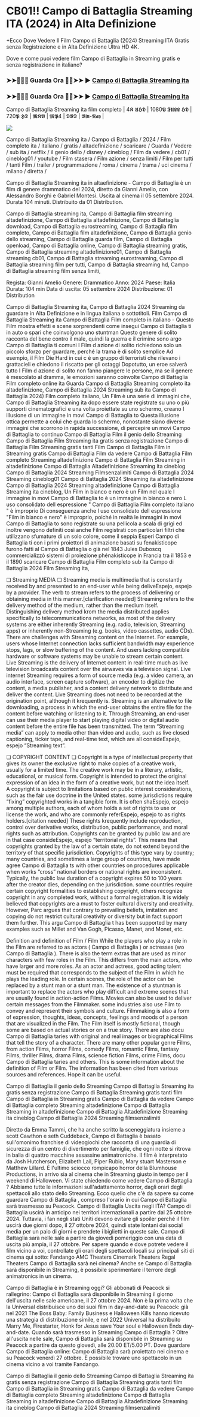 # CB01!! Campo di Battaglia Streaming ITA (2024) in Alta Definizione

+Ecco Dove Vedere Il Film Campo di Battaglia (2024) Streaming ITA Gratis senza Registrazione e in Alta Definizione Ultra HD 4K.

Dove e come puoi vedere film Campo di Battaglia in Streaming gratis e senza registrazione in italiano?

### ➤➤🔴✅📱 Guarda Ora 🔴✅➤➤ ► [Campo di Battaglia Streaming ita](https://t.co/yGOTvbKkJD)

### ➤➤🔴✅📱 Guarda Ora 🔴✅➤➤ ► [Campo di Battaglia Streaming ita](https://t.co/yGOTvbKkJD)

Campo di Battaglia Streaming ita film completo
| 4𝕶 𝖀𝕳𝕯 | 1080𝕻 𝕱𝖀𝕷𝕷 𝕳𝕯 | 720𝕻 𝕳𝕯 | 𝕸𝕶𝖁 | 𝕸𝕻4 | 𝕯𝖁𝕯 | 𝕭𝖑𝖚-𝕽𝖆𝖞 |

<p dir="auto"><a href="https://t.co/yGOTvbKkJD" title="PLAYNOW" rel="nofollow"><img src="https://i.imgur.com/jhNGoEt.gif" style="max-width: 100%;"></a></p>

Campo di Battaglia Streaming ita / Campo di Battaglia / 2024 / Film completo ita / italiano / gratis / altadefinizione / scaricare / Guarda / Vedere / sub ita / netflix / il genio dello / disney / cineblog / Film da vedere / cb01 / cineblog01 / youtube / Film stasera / Film azione / senza limiti / Film per tutti / tanti Film / trailer / programmazione / roma / cinema / trama / uci cinema / milano / diretta /

Campo di Battaglia Streaming ita in altaefinizione - Campo di Battaglia è un film di genere drammatico del 2024, diretto da Gianni Amelio, con Alessandro Borghi e Gabriel Montesi. Uscita al cinema il 05 settembre 2024. Durata 104 minuti. Distribuito da 01 Distribution.

Campo di Battaglia streaming ita, Campo di Battaglia film streaming altadefinizione, Campo di Battaglia altadefinizione, Campo di Battaglia download, Campo di Battaglia eurostreaming, Campo di Battaglia film completo, Campo di Battaglia film altadefinizione, Campo di Battaglia genio dello streaming, Campo di Battaglia guarda film, Campo di Battaglia openload, Campo di Battaglia online, Campo di Battaglia streaming gratis, Campo di Battaglia streaming altadefinizione01, Campo di Battaglia streaming cb01, Campo di Battaglia streaming eurostreaming, Campo di Battaglia streaming film per tutti, Campo di Battaglia streaming hd, Campo di Battaglia streaming film senza limiti,

Regista: Gianni Amelio
Genere: Drammatico
Anno: 2024
Paese: Italia
Durata: 104 min
Data di uscita: 05 settembre 2024
Distribuzione: 01 Distribution

Campo di Battaglia Streaming ita, Campo di Battaglia 2024 Streaming da guardare in Alta Definizione e in lingua italiana o sottotitoli. Film Campo di Battaglia Streaming ita Campo di Battaglia Film completo in italiano - Questo Film mostra effetti e scene sorprendenti come insegui Campo di Battaglia ti in auto o spari che coinvolgono uno stuntman Questo genere di solito racconta del bene contro il male, quindi la guerra e il crimine sono argo Campo di Battaglia ti comuni I Film d azione di solito richiedono solo un piccolo sforzo per guardare, perché la trama è di solito semplice Ad esempio, il Film Die Hard in cui c è un gruppo di terroristi che rilevano i grattacieli e chiedono il riscatto per gli ostaggi Dopotutto, un eroe salverà tutto I Film d azione di solito non fanno piangere le persone, ma se il genere è mescolato al dramma, le emozioni saranno coinvolte Campo di Battaglia Film completo online ita Guarda Campo di Battaglia Streaming completo ita altadefinizione, Campo di Battaglia 2024 Streaming sub ita Campo di Battaglia 2024) Film completo italiano, Un Film è una serie di immagini che, Campo di Battaglia Streaming ita dopo essere state registrate su uno o più supporti cinematografici e una volta proiettate su uno schermo, creano l illusione di un immagine in movi Campo di Battaglia to Questa illusione ottica permette a colui che guarda lo schermo, nonostante siano diverse immagini che scorrono in rapida successione, di percepire un movi Campo di Battaglia to continuo Campo di Battaglia Film il genio dello Streaming Campo di Battaglia Film Streaming ita gratis senza registrazione Campo di Battaglia Film Streaming gratis tanti Film Campo di Battaglia Film in Streaming gratis Campo di Battaglia Film da vedere Campo di Battaglia Film completo Streaming altadefinizione Campo di Battaglia Film Streaming in altadefinizione Campo di Battaglia Altadefinizione Streaming ita cineblog Campo di Battaglia 2024 Streaming Filmsenzalimiti Campo di Battaglia 2024 Streaming cineblog01 Campo di Battaglia 2024 Streaming ita altadefinizione Campo di Battaglia 2024 Streaming altadefinizione Campo di Battaglia Streaming ita cineblog, Un Film in bianco e nero è un Film nel quale l immagine in movi Campo di Battaglia to è un immagine in bianco e nero L uso consolidato dell espressione " Campo di Battaglia Film completo italiano " è improprio Di conseguenza anche l uso consolidato dell espressione "Film in bianco e nero" è improprio, poiché in realtà le immagini in movi Campo di Battaglia to sono registrate su una pellicola a scala di grigi ed inoltre vengono definiti così anche Film registrati con particolari filtri che utilizzano sfumature di un solo colore, come il seppia Esperi Campo di Battaglia ti con i primi proiettori di animazione basati su fenakisticope furono fatti al Campo di Battaglia o già nel 1843 Jules Duboscq commercializzò sistemi di proiezione phénakisticope in Francia tra il 1853 e il 1890 scaricare Campo di Battaglia Film completo sub ita Campo di Battaglia 2024 Film Streaming ita,

❏ Streaming MEDIA ❏ 
Streaming media is multimedia that is constantly received by and presented to an end-user while being deliveEspejo, espejo by a provider. The verb to stream refers to the process of delivering or obtaining media in this manner.[clarification needed] Streaming refers to the delivery method of the medium, rather than the medium itself. Distinguishing delivery method krom the media distributed applies specifically to telecommunications networks, as most of the delivery systems are either inherently Streaming (e.g. radio, television, Streaming apps) or inherently non-Streaming (e.g. books, video cassettes, audio CDs). There are challenges with Streaming content on the Internet. For example, users whose Internet connection lacks sufficient bandwidth may experience stops, lags, or slow buffering of the content. And users lacking compatible hardware or software systems may be unable to stream certain content.
Live Streaming is the delivery of Internet content in real-time much as live television broadcasts content over the airwaves via a television signal. Live internet Streaming requires a form of source media (e.g. a video camera, an audio interface, screen capture software), an encoder to digitize the content, a media publisher, and a content delivery network to distribute and deliver the content. Live Streaming does not need to be recorded at the origination point, although it krequently is. Streaming is an alternative to file downloading, a process in which the end-user obtains the entire file for the content before watching or listening to it. Through Streaming, an end-user can use their media player to start playing digital video or digital audio content before the entire file has been transmitted. The term “Streaming media” can apply to media other than video and audio, such as live closed captioning, ticker tape, and real-time text, which are all consideEspejo, espejo “Streaming text”.

❏ COPYRIGHT CONTENT ❏ 
Copyright is a type of intellectual property that gives its owner the exclusive right to make copies of a creative work, usually for a limited time. The creative work may be in a literary, artistic, educational, or musical form. Copyright is intended to protect the original expression of an idea in the form of a creative work, but not the idea itself. A copyright is subject to limitations based on public interest considerations, such as the fair use doctrine in the United states. some jurisdictions require “fixing” copyrighted works in a tangible form. It is often shaEspejo, espejo among multiple authors, each of whom holds a set of rights to use or license the work, and who are commonly referEspejo, espejo to as rights holders.[citation needed] These rights krequently include reproduction, control over derivative works, distribution, public performance, and moral rights such as attribution. Copyrights can be granted by public law and are in that case consideEspejo, espejo “territorial rights”.
This means that copyrights granted by the law of a certain state, do not extend beyond the territory of that specific jurisdiction. Copyrights of this type vary by country; many countries, and sometimes a large group of countries, have made agree Campo di Battaglia ts with other countries on procedures applicable when works “cross” national borders or national rights are inconsistent. Typically, the public law duration of a copyright expires 50 to 100 years after the creator dies, depending on the jurisdiction. some countries require certain copyright formalities to establishing copyright, others recognize copyright in any completed work, without a formal registration. It is widely believed that copyrights are a must to foster cultural diversity and creativity. However, Parc argues that contrary to prevailing beliefs, imitation and copying do not restrict cultural creativity or diversity but in fact support them further. This argu Campo di Battaglia t has been supported by many examples such as Millet and Van Gogh, Picasso, Manet, and Monet, etc.

Definition and definition of Film / Film While the players who play a role in the Film are referred to as actors ( Campo di Battaglia ) or actresses (wo Campo di Battaglia ). There is also the term extras that are used as minor characters with few roles in the Film. This differs from the main actors, who have larger and more roles. As an actor and actress, good acting talent must be required that corresponds to the subject of the Film in which he plays the leading role. In certain scenes, the role of the actor can be replaced by a stunt man or a stunt man. The existence of a stuntman is important to replace the actors who play difficult and extreme scenes that are usually found in action-action Films. Movies can also be used to deliver certain messages from the Filmmaker. some industries also use Film to convey and represent their symbols and culture. Filmmaking is also a form of expression, thoughts, ideas, concepts, feelings and moods of a person that are visualized in the Film. The Film itself is mostly fictional, though some are based on actual stories or on a true story. There are also docu Campo di Battaglia taries with original and real images or biographical Films that tell the story of a character. There are many other popular genre Films, from action Films, horror Films, comedy Films, romantic Films, fantasy Films, thriller Films, drama Films, science fiction Films, crime Films, docu Campo di Battaglia taries and others. This is some information about the definition of Film or Film. The information has been cited from various sources and references. Hope it can be useful.

Campo di Battaglia il genio dello Streaming
Campo di Battaglia Streaming ita gratis senza registrazione
Campo di Battaglia Streaming gratis tanti film
Campo di Battaglia in Streaming gratis
Campo di Battaglia da vedere
Campo di Battaglia completo Streaming altadefinizione
Campo di Battaglia Streaming in altadefinizione
Campo di Battaglia Altadefinizione Streaming ita cineblog
Campo di Battaglia 2024 Streaming filmsenzalimiti

Diretto da Emma Tammi, che ha anche scritto la sceneggiatura insieme a scott Cawthon e seth Cuddeback, Campo di Battaglia è basato sull'omonimo franchise di videogiochi che racconta di una guardia di sicurezza di un centro di divertimento per famiglie, che ogni notte si ritrova in balia di quattro macchine assassine animatroniche. Il film è interpretato da Josh Hutcherson, Elizabeth Lail, Piper Rubio, Mary stuart Masterson e Matthew Lillard. È l'ultimo sciocco rompicapo horror della Blumhouse Productions, in arrivo sia al cinema che in Streaming giusto in tempo per il weekend di Halloween.
Vi state chiedendo come vedere Campo di Battaglia ? Abbiamo tutte le informazioni sull'adattamento horror, dagli orari degli spettacoli allo stato dello Streaming.
Ecco quello che c'è da sapere su come guardare Campo di Battaglia , compreso l'orario in cui Campo di Battaglia sarà trasmesso su Peacock.
Campo di Battaglia Uscita negli ITA? Campo di Battaglia uscirà in anticipo nei territori internazionali a partire dal 25 ottobre 2024. Tuttavia, i fan negli stati Uniti devono evitare gli spoiler perché il film uscirà due giorni dopo, il 27 ottobre 2024, quindi state lontani dai social media per un paio di giorni e prendete i biglietti in queste sale.
Campo di Battaglia sarà nelle sale a partire da giovedì pomeriggio con una data di uscita più ampia, il 27 ottobre. Per sapere quando e dove potrete vedere il film vicino a voi, controllate gli orari degli spettacoli locali sui principali siti di cinema qui sotto:
Fandango AMC Theaters Cinemark Theaters Regal Theaters Campo di Battaglia sarà nei cinema? Anche se Campo di Battaglia sarà disponibile in Streaming, è possibile sperimentare il terrore degli animatronics in un cinema.

Campo di Battaglia è in Streaming oggi?
Gli abbonati di Peacock si rallegrino: Campo di Battaglia sarà disponibile in Streaming il giorno dell'uscita nelle sale americane, il 27 ottobre 2024. Non è la prima volta che la Universal distribuisce uno dei suoi film in day-and-date su Peacock: già nel 2021 The Boss Baby: Family Business e Halloween Kills hanno ricevuto una strategia di distribuzione simile, e nel 2022 Universal ha distribuito Marry Me, Firestarter, Honk for Jesus save Your soul e Halloween Ends day-and-date.
Quando sarà trasmesso in Streaming Campo di Battaglia ? Oltre all'uscita nelle sale, Campo di Battaglia sarà disponibile in Streaming su Peacock a partire da questo giovedì, alle 20.00 ET/5.00 PT.
Dove guardare Campo di Battaglia online: Campo di Battaglia sarà proiettato nei cinema e su Peacock venerdì 27 ottobre. È possibile trovare uno spettacolo in un cinema vicino a voi tramite Fandango.

Campo di Battaglia il genio dello Streaming
Campo di Battaglia Streaming ita gratis senza registrazione
Campo di Battaglia Streaming gratis tanti film
Campo di Battaglia in Streaming gratis
Campo di Battaglia da vedere
Campo di Battaglia completo Streaming altadefinizione
Campo di Battaglia Streaming in altadefinizione
Campo di Battaglia Altadefinizione Streaming ita cineblog
Campo di Battaglia 2024 Streaming filmsenzalimiti
